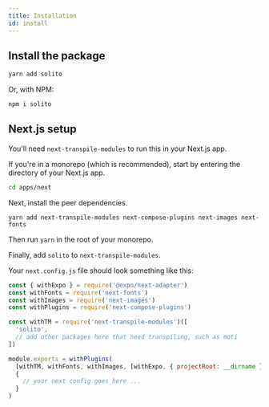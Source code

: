```yaml
---
title: Installation
id: install
---
```


## Install the package

```sh
yarn add solito
```

Or, with NPM:

```sh
npm i solito
```

## Next.js setup

You'll need `next-transpile-modules` to run this in your Next.js app.

If you're in a monorepo (which is recommended), start by entering the directory of your Next.js app.

```sh
cd apps/next
```

Next, install the peer dependencies.

```
yarn add next-transpile-modules next-compose-plugins next-images next-fonts
```

Then run `yarn` in the root of your monorepo.

Finally, add `solito` to `next-transpile-modules`.

Your `next.config.js` file should look something like this:

```js
const { withExpo } = require('@expo/next-adapter')
const withFonts = require('next-fonts')
const withImages = require('next-images')
const withPlugins = require('next-compose-plugins')

const withTM = require('next-transpile-modules')([
  'solito',
  // add other packages here that need transpiling, such as moti
])

module.exports = withPlugins(
  [withTM, withFonts, withImages, [withExpo, { projectRoot: __dirname }]],
  {
    // your next config goes here ...
  }
)
```
